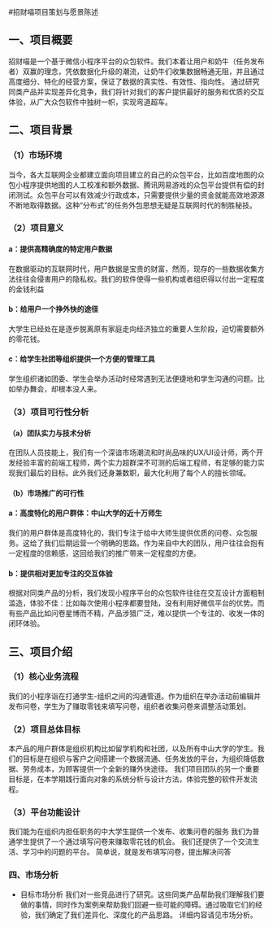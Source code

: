 #招财喵项目策划与愿景陈述
## 一、项目概要
招财喵是一个基于微信小程序平台的众包软件。我们本着让用户和奶牛（任务发布者）双赢的理念，凭依数据化升级的潮流，让奶牛们收集数据畅通无阻，并且通过高度细分、特化的经营方案，保证了数据的真实性、有效性、指向性。 通过研究同类产品并实现差异化竞争，我们将针对我们的客户提供最好的服务和优质的交互体验，从广大众包软件中独树一帜，实现弯道超车。
## 二、项目背景
### （1）市场环境
当今，各大互联网企业都建立面向项目建立的自己的众包平台，比如百度地图的众包小程序提供地图的人工校准和额外数据、腾讯网易游戏的众包平台提供有偿的封闭测试。众包平台可以有效减少行政成本，只需要提供少量的资金就能高效地源源不断地取得数据。这种“分布式”的任务外包思想无疑是互联网时代的制胜秘技。
### （2）项目意义
#### a：提供高精确度的特定用户数据
在数据驱动的互联网时代，用户数据是宝贵的财富，然而，现存的一些数据收集方法往往会侵害用户的隐私权。我们的软件使得一些机构或者组织得以付出一定程度的金钱利益
#### b：给用户一个挣外快的途径
大学生已经处在是逐步脱离原有家庭走向经济独立的重要人生阶段，迫切需要额外的零花钱。
#### c：给学生社团等组织提供一个方便的管理工具
学生组织诸如团委、学生会举办活动时经常遇到无法便捷地和学生沟通的问题。比如举办舞会，却根本没人来。
### （3）项目可行性分析
#### （a）团队实力与技术分析
在团队人员技能上，我们有一个深谙市场潮流和时尚品味的UX/UI设计师，两个开发经验丰富的前端工程师，两个实力超群深不可测的后端工程师，有足够的能力实现我们最后的目标。此外我们还身兼数职，最大化利用了每个人的擅长领域。
#### （b）市场推广的可行性
#### a：高度特化的用户群体：中山大学的近十万师生
我们的用户群体是高度特化的，我们专注于给中大师生提供优质的问卷、众包服务。这给了我们后期运营一个明确的思路。作为来自中大的团队，用户往往会抱有一定程度的信赖感，这回给我们的推广带来一定程度的方便。
#### b：提供相对更加专注的交互体验
根据对同类产品的分析，我们发现小程序平台的众包软件往往在交互设计方面粗制滥造，体验不佳：比如每次使用小程序都要登陆，没有利用好微信平台的优势。而有些产品比如问卷星博而不精，产品涉猎广泛，难以提供一个专注的、收发一体的闭环体验。

## 三、项目介绍
### （1）核心业务流程
我们的小程序诣在打通学生-组织之间的沟通管道。作为组织在举办活动前编辑并发布问卷，学生为了赚取零钱来填写问卷，组织者收集问卷来调整活动策划。
### （2）项目总体目标
本产品的用户群体是组织机构比如留学机构和社团，以及所有中山大学的学生。我们的目标是在组织与客户之间搭建一个数据流通、任务发放的平台，为组织降低数据、劳务成本，为顾客提供一个全新的赚外快途径。
我们项目团队的另一个重要目标是，在本学期践行面向对象的系统分析与设计方法，体验完整的软件开发流程。
### （3）平台功能设计
我们能为在组织内担任职务的中大学生提供一个发布、收集问卷的服务
我们为普通学生提供了一个通过填写问卷来赚取零花钱的机会。
我们还提供了一个交流生活、学习中的问题的平台。
简单说，就是发布填写问卷，提出解决问答
### 四、市场分析
- 目标市场分析
我们对一些竞品进行了研究。这些同类产品帮助我们理解我们要做的事情，同时作为案例来帮助我们回避一些可能的障碍。通过吸取它们的经验，我们确定了我们差异化、深度化的产品思路。
详细内容请见市场分析。
